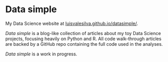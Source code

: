 # Data simple
My Data Science website at
[luisvalesilva.github.io/datasimple/](http://luisvalesilva.github.io/datasimple/).

*Data simple* is a blog-like collection of articles about my toy Data Science
projects, focusing heavily on Python and R. All code walk-through articles are
backed by a GitHub repo containing the full code used in the analyses.

*Data simple* is a work in progress.
